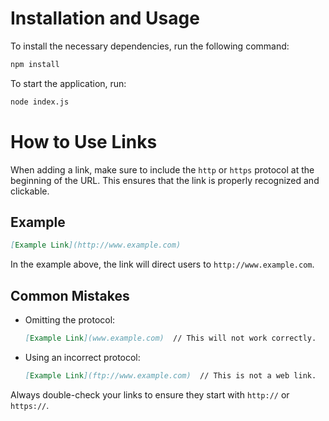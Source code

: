 # Installation and Usage

To install the necessary dependencies, run the following command:

```sh
npm install
```

To start the application, run:

```sh
node index.js
```

# How to Use Links

When adding a link, make sure to include the `http` or `https` protocol at the beginning of the URL. This ensures that the link is properly recognized and clickable.

## Example

```markdown
[Example Link](http://www.example.com)
```

In the example above, the link will direct users to `http://www.example.com`.

## Common Mistakes

- Omitting the protocol:
  ```markdown
  [Example Link](www.example.com)  // This will not work correctly.
  ```

- Using an incorrect protocol:
  ```markdown
  [Example Link](ftp://www.example.com)  // This is not a web link.
  ```

Always double-check your links to ensure they start with `http://` or `https://`.
